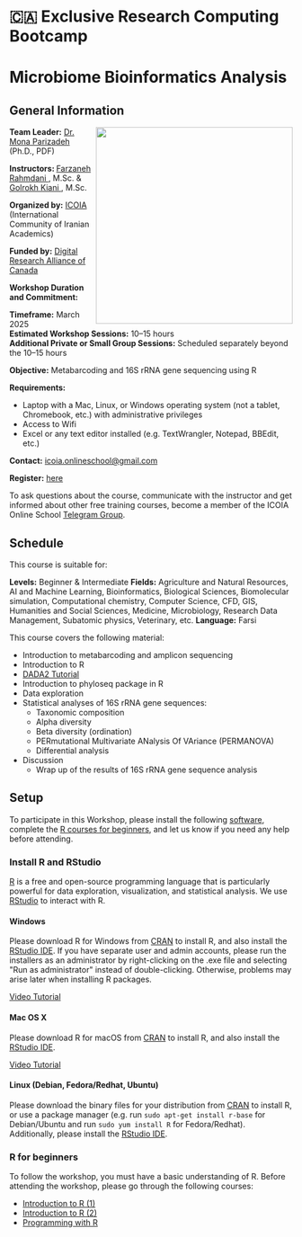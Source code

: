 # 🇨🇦 Exclusive Research Computing Bootcamp 

# Microbiome Bioinformatics Analysis

<h2 id="general">General Information</h2>

<img src="images/poster_BIOF-Mic101.png" width="350" align="right">

<p id="lead">
  <strong>Team Leader:</strong>
  <a href="https://orcid.org/0000-0002-0567-7673">Dr. Mona Parizadeh </a>(Ph.D., PDF)
</p>

<p id="teach">
  <strong>Instructors: </strong>
    <a href="https://www.cermofc.uqam.ca/en/technological-platforms/bio-informatics/">Farzaneh Rahmdani </a>, M.Sc. & 
    <a href="https://www.linkedin.com/in/golrokh-vitae/?originalSubdomain=ca"> Golrokh Kiani </a>, M.Sc.
</p>

<p id="by">
  <strong>Organized by:</strong>
  <a href="https://icoia.org">ICOIA </a>(International Community of Iranian Academics)
</p>

<p id="fund">
  <strong>Funded by:</strong>
  <a href="https://alliancecan.ca/en">Digital Research Alliance of Canada </a>
</p>

<p id="date">
  <strong>Workshop Duration and Commitment:</strong>
  <div>
  <strong> Timeframe:</strong> March 2025
  </div>
  <div>
  <strong> Estimated Workshop Sessions:</strong> 10–15 hours
   </div>
   <div>
  <strong> Additional Private or Small Group Sessions:</strong> Scheduled separately beyond the 10–15 hours
  </div>
</p>

<p id="obj">
  <strong>Objective:</strong>
  Metabarcoding and 16S rRNA gene sequencing using R
</p>

<p id="requirements">
  <strong>Requirements:</strong> 
</p>

  - Laptop with a Mac, Linux, or Windows operating system 
    (not a tablet, Chromebook, etc.) with administrative privileges 
  - Access to Wifi 
  - Excel or any text editor installed (e.g. TextWrangler, Notepad, BBEdit, etc.)

<p id="contact">
  <strong>Contact:</strong>
  <a href="mailto:{{icoia.onlineschool@gmail.com}}">icoia.onlineschool@gmail.com</a> 
</p>
  
<p id="register">
  <strong>Register:</strong>
  <a href="https://forms.gle/tdnDSKGJ491BBMU5A">here</a> 
</p>

<p id="telegram">
To ask questions about the course, communicate with the instructor and get informed about other free training courses, become a member of the ICOIA Online School 
  <a href="https://t.me/+jIfI2LibaBo2Yzc8?fbclid=PAZXh0bgNhZW0CMTEAAaZlAjc5hfp7mpqw7f8RxznZJ41NhZzFBl5LOjO07NjkorsvyXNDRH0pkNg_aem_l02uj-8pTJF5BiOA2yLSNQ">Telegram Group</a>.
</p>

<h2 id="schedule">Schedule</h2>
<p id="suit">
This course is suitable for:
</p>

<strong>Levels:</strong> Beginner & Intermediate
<strong>Fields:</strong> Agriculture and Natural Resources, AI and Machine Learning, Bioinformatics, Biological Sciences, Biomolecular simulation, Computational chemistry, Computer Science, CFD, GIS, Humanities and Social Sciences, Medicine, Microbiology, Research Data Management, Subatomic physics, Veterinary, etc.
<strong>Language:</strong> Farsi

<p id="cover">
This course covers the following material:
</p>

 - Introduction to metabarcoding and amplicon sequencing
 - Introduction to R
 - <a href="https://benjjneb.github.io/dada2/tutorial.html">DADA2 Tutorial</a>
 - Introduction to phyloseq package in R
 - Data exploration
 - Statistical analyses of 16S rRNA gene sequences:
   - Taxonomic composition
   - Alpha diversity
   - Beta diversity (ordination)
   - PERmutational Multivariate ANalysis Of VAriance (PERMANOVA)
   - Differential analysis
- Discussion
  - Wrap up of the results of 16S rRNA gene sequence analysis

<h2 id="setup">Setup</h2> 
To participate in this Workshop, please install the following <a href="#r">software</a>, 
complete the <a href="#r-course">R courses for beginners</a>, 
and let us know if you need any help before attending.

<div id="r">
  <h3>Install R and RStudio</h3>
  <p>
    <a href="http://www.r-project.org">R</a> is a free and open-source programming 
    language that is particularly powerful for data exploration, visualization, and 
    statistical analysis. We use <a href="https://posit.co/downloads/">RStudio</a> 
    to interact with R.
  </p>
 
 <div class="row">
   <div class="col-md-4">
     <h4 id="r-windows">Windows</h4>
    <p>
     Please download R for Windows
        from <a href="http://cran.r-project.org/index.html">CRAN</a> to install R, and 
        also install the <a href="http://www.rstudio.com/ide/download/desktop">RStudio IDE</a>.
        If you have separate user and admin accounts, please run the installers as an 
        administrator by right-clicking on the .exe file and selecting "Run as administrator" 
        instead of double-clicking. Otherwise, problems may arise later when installing R packages.
    </p>
     <a href="https://www.youtube.com/watch?v=q0PjTAylwoU">Video Tutorial</a>
 </div> 
   
 <div class="col-md-4">
   <p> 
   <h4 id="r-macosx">Mac OS X</h4>
   </p>
   <p>
    Please download R for macOS
       from <a href="http://cran.r-project.org/index.html">CRAN</a> to install R, and also install 
       the <a href="http://www.rstudio.com/ide/download/desktop">RStudio IDE</a>.
   </p>
    <a href="https://www.youtube.com/watch?v=5-ly3kyxwEg">Video Tutorial</a>
  </div> 
   
  <div class="col-md-4">
    <h4 id="r-linux">Linux (Debian, Fedora/Redhat, Ubuntu)</h4>
   <p>
    Please download the binary files for your distribution from
    <a href="http://cran.r-project.org/index.html">CRAN</a> to install R, or use a package manager 
     (e.g. run <code>sudo apt-get install r-base</code> for Debian/Ubuntu and run
        <code>sudo yum install R</code> for Fedora/Redhat). Additionally, please install the
        <a href="http://www.rstudio.com/ide/download/desktop">RStudio IDE</a>.
   </p>
  </div> 
 </div>
</div>
   
<h3 id="r-course">R for beginners</h3>
To follow the workshop, you must have a basic understanding of R.
Before attending the workshop, please go through the following courses:

  - <a href="https://youtu.be/UGgxfzCoX9k?si=gSHIXaJOQ7CuGDkv">Introduction to R (1)</a>
  - <a href="https://youtu.be/eWa32WxJOnY?si=ZUxdMORnnQd68-GZ">Introduction to R (2)</a> 
  - <a href="http://swcarpentry.github.io/r-novice-inflammation/">Programming with R</a>
 

